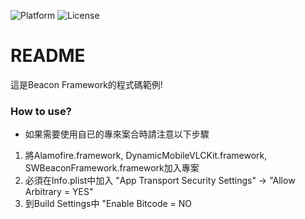 ![Platform](https://img.shields.io/badge/platform-iOS-green.svg)
![License](https://img.shields.io/badge/License-MIT%20License-orange.svg)

# README #

這是Beacon Framework的程式碼範例!

### How to use? ###

- 如果需要使用自已的專來案合時請注意以下步驟
1. 將Alamofire.framework, DynamicMobileVLCKit.framework, SWBeaconFramework.framework加入專案
2. 必須在Info.plist中加入 "App Transport Security Settings" -> "Allow Arbitrary = YES"
3. 到Build Settings中 "Enable Bitcode = NO
